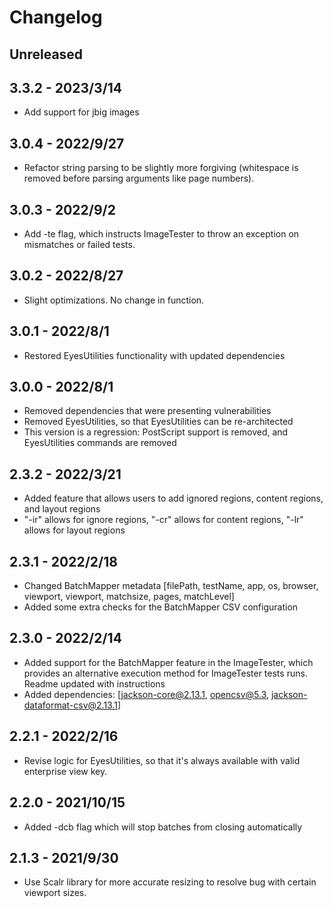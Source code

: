 # Changelog

## Unreleased
## 3.3.2 - 2023/3/14
- Add support for jbig images

## 3.0.4 - 2022/9/27
- Refactor string parsing to be slightly more forgiving (whitespace is removed before parsing arguments like page numbers).

## 3.0.3 - 2022/9/2
- Add -te flag, which instructs ImageTester to throw an exception on mismatches or failed tests.

## 3.0.2 - 2022/8/27
- Slight optimizations. No change in function. 

## 3.0.1 - 2022/8/1
- Restored EyesUtilities functionality with updated dependencies

## 3.0.0 - 2022/8/1
- Removed dependencies that were presenting vulnerabilities
- Removed EyesUtilities, so that EyesUtilities can be re-architected
- This version is a regression: PostScript support is removed, and EyesUtilities commands are removed

## 2.3.2 - 2022/3/21
- Added feature that allows users to add ignored regions, content regions, and layout regions
- "-ir" allows for ignore regions, "-cr" allows for content regions, "-lr" allows for layout regions

## 2.3.1 - 2022/2/18
- Changed BatchMapper metadata [filePath, testName, app, os, browser, viewport, viewport, matchsize, pages, matchLevel]
- Added some extra checks for the BatchMapper CSV configuration

## 2.3.0 - 2022/2/14
- Added support for the BatchMapper feature in the ImageTester, which provides an alternative execution method for ImageTester tests runs. Readme updated with instructions
- Added dependencies: [jackson-core@2.13.1, opencsv@5.3, jackson-dataformat-csv@2.13.1]

## 2.2.1 - 2022/2/16
- Revise logic for EyesUtilities, so that it's always available with valid enterprise view key.

## 2.2.0 - 2021/10/15
- Added -dcb flag which will stop batches from closing automatically 

## 2.1.3 - 2021/9/30
- Use Scalr library for more accurate resizing to resolve bug with certain viewport sizes. 